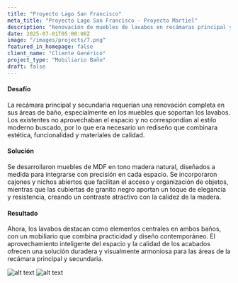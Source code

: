 ```yaml
---
title: "Proyecto Lago San Francisco"
meta_title: "Proyecto Lago San Francisco - Proyecto Martiel"
description: "Renovación de muebles de lavabos en recámaras principal y secundaria con diseño en MDF y cubierta de granito."
date: 2025-07-01T05:00:00Z
image: "/images/projects/7.png"
featured_in_homepage: false
client_name: "Cliente Genérico"
project_type: "Mobiliario Baño"
draft: false
---
```


#### Desafío

La recámara principal y secundaria requerían una renovación completa en sus áreas de baño, especialmente en los muebles que soportan los lavabos. Los existentes no aprovechaban el espacio y no correspondían al estilo moderno buscado, por lo que era necesario un rediseño que combinara estética, funcionalidad y materiales de calidad.

#### Solución

Se desarrollaron muebles de MDF en tono madera natural, diseñados a medida para integrarse con precisión en cada espacio. Se incorporaron cajones y nichos abiertos que facilitan el acceso y organización de objetos, mientras que las cubiertas de granito negro aportan un toque de elegancia y resistencia, creando un contraste atractivo con la calidez de la madera.

#### Resultado

Ahora, los lavabos destacan como elementos centrales en ambos baños, con un mobiliario que combina practicidad y diseño contemporáneo. El aprovechamiento inteligente del espacio y la calidad de los acabados ofrecen una solución duradera y visualmente armoniosa para las áreas de la recámara principal y secundaria.

![alt text](/images/projects/b.png)
![alt text](/images/projects/c.png)
